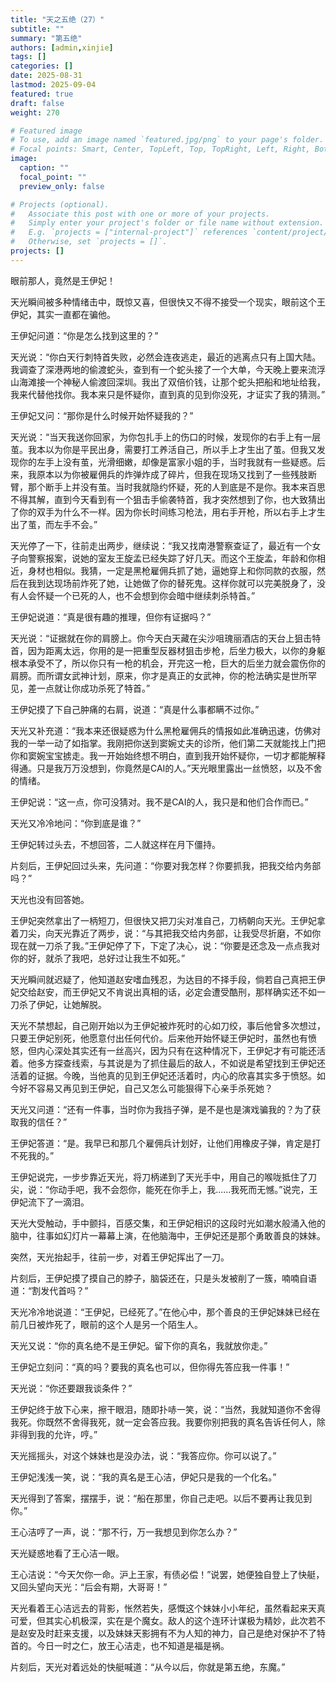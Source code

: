 ```yaml
---
title: "天之五绝（27）"
subtitle: ""
summary: "第五绝"
authors: [admin,xinjie]
tags: []
categories: []
date: 2025-08-31
lastmod: 2025-09-04
featured: true
draft: false
weight: 270

# Featured image
# To use, add an image named `featured.jpg/png` to your page's folder.
# Focal points: Smart, Center, TopLeft, Top, TopRight, Left, Right, BottomLeft, Bottom, BottomRight.
image:
  caption: ""
  focal_point: ""
  preview_only: false

# Projects (optional).
#   Associate this post with one or more of your projects.
#   Simply enter your project's folder or file name without extension.
#   E.g. `projects = ["internal-project"]` references `content/project/deep-learning/index.md`.
#   Otherwise, set `projects = []`.
projects: []
---
```


眼前那人，竟然是王伊妃！

天光瞬间被多种情绪击中，既惊又喜，但很快又不得不接受一个现实，眼前这个王伊妃，其实一直都在骗他。

王伊妃问道：“你是怎么找到这里的？”

天光说：“你白天行刺特首失败，必然会连夜逃走，最近的逃离点只有上国大陆。我调查了深港两地的偷渡蛇头，查到有一个蛇头接了一个大单，今天晚上要来流浮山海滩接一个神秘人偷渡回深圳。我出了双倍价钱，让那个蛇头把船和地址给我，我来代替他找你。我本来只是怀疑你，直到真的见到你没死，才证实了我的猜测。”

王伊妃又问：“那你是什么时候开始怀疑我的？”

天光说：“当天我送你回家，为你包扎手上的伤口的时候，发现你的右手上有一层茧。我本以为你是平民出身，需要打工养活自己，所以手上才生出了茧。但我又发现你的左手上没有茧，光滑细嫩，却像是富家小姐的手，当时我就有一些疑惑。后来，我原本以为你被雇佣兵的炸弹炸成了碎片，但我在现场又找到了一些残肢断臂，那个断手上并没有茧。当时我就隐约怀疑，死的人到底是不是你。我本来百思不得其解，直到今天看到有一个狙击手偷袭特首，我才突然想到了你，也大致猜出了你的双手为什么不一样。因为你长时间练习枪法，用右手开枪，所以右手上才生出了茧，而左手不会。”

天光停了一下，往前走出两步，继续说：“我又找南港警察查证了，最近有一个女子向警察报案，说她的室友王旋孟已经失踪了好几天。而这个王旋孟，年龄和你相近，身材也相似。我猜，一定是黑枪雇佣兵抓了她，逼她穿上和你同款的衣服，然后在我到达现场前炸死了她，让她做了你的替死鬼。这样你就可以完美脱身了，没有人会怀疑一个已死的人，也不会想到你会暗中继续刺杀特首。”

王伊妃说道：“真是很有趣的推理，但你有证据吗？”

天光说：“证据就在你的肩膀上。你今天白天藏在尖沙咀瑰丽酒店的天台上狙击特首，因为距离太远，你用的是一把重型反器材狙击步枪，后坐力极大，以你的身躯根本承受不了，所以你只有一枪的机会，开完这一枪，巨大的后坐力就会震伤你的肩膀。而所谓女武神计划，原来，你才是真正的女武神，你的枪法确实是世所罕见，差一点就让你成功杀死了特首。”

王伊妃摸了下自己肿痛的右肩，说道：“真是什么事都瞒不过你。”

天光又补充道：“我本来还很疑惑为什么黑枪雇佣兵的情报如此准确迅速，仿佛对我的一举一动了如指掌。我刚把你送到窦婉丈夫的诊所，他们第二天就能找上门把你和窦婉宝宝掳走。我一开始始终想不明白，直到我开始怀疑你，一切才都能解释得通。只是我万万没想到，你竟然是CAI的人。”天光眼里露出一丝愤怒，以及不舍的情绪。

王伊妃说：“这一点，你可没猜对。我不是CAI的人，我只是和他们合作而已。”

天光又冷冷地问：“你到底是谁？”

王伊妃转过头去，不想回答，二人就这样在月下僵持。

片刻后，王伊妃回过头来，先问道：“你要对我怎样？你要抓我，把我交给内务部吗？”

天光也没有回答她。

王伊妃突然拿出了一柄短刀，但很快又把刀尖对准自己，刀柄朝向天光。王伊妃拿着刀尖，向天光靠近了两步，说：“与其把我交给内务部，让我受尽折磨，不如你现在就一刀杀了我。”王伊妃停了下，下定了决心，说：“你要是还念及一点点我对你的好，就杀了我吧，总好过让我生不如死。”

天光瞬间就迟疑了，他知道赵安嗜血残忍，为达目的不择手段，倘若自己真把王伊妃交给赵安，而王伊妃又不肯说出真相的话，必定会遭受酷刑，那样确实还不如一刀杀了伊妃，让她解脱。

天光不禁想起，自己刚开始以为王伊妃被炸死时的心如刀绞，事后他曾多次想过，只要王伊妃别死，他愿意付出任何代价。后来他开始怀疑王伊妃时，虽然也有愤怒，但内心深处其实还有一丝高兴，因为只有在这种情况下，王伊妃才有可能还活着。他多方探查线索，与其说是为了抓住最后的敌人，不如说是希望找到王伊妃还活着的证据。今晚，当他真的见到王伊妃还活着时，内心的欣喜其实多于愤怒。如今好不容易又再见到王伊妃，自己又怎么可能狠得下心亲手杀死她？

天光又问道：“还有一件事，当时你为我挡子弹，是不是也是演戏骗我的？为了获取我的信任？”

王伊妃答道：“是。我早已和那几个雇佣兵计划好，让他们用橡皮子弹，肯定是打不死我的。”

王伊妃说完，一步步靠近天光，将刀柄递到了天光手中，用自己的喉咙抵住了刀尖，说：“你动手吧，我不会怨你，能死在你手上，我......我死而无憾。”说完，王伊妃流下了一滴泪。

天光大受触动，手中颤抖，百感交集，和王伊妃相识的这段时光如潮水般涌入他的脑中，往事如幻灯片一幕幕上演，在他脑海中，王伊妃还是那个勇敢善良的妹妹。

突然，天光抬起手，往前一步，对着王伊妃挥出了一刀。

片刻后，王伊妃摸了摸自己的脖子，脑袋还在，只是头发被削了一簇，喃喃自语道：“割发代首吗？”

天光冷冷地说道：“王伊妃，已经死了。”在他心中，那个善良的王伊妃妹妹已经在前几日被炸死了，眼前的这个人是另一个陌生人。

天光又说：“你的真名绝不是王伊妃。留下你的真名，我就放你走。”

王伊妃立刻问：“真的吗？要我的真名也可以，但你得先答应我一件事！”

天光说：“你还要跟我谈条件？”

王伊妃终于放下心来，擦干眼泪，随即扑哧一笑，说：“当然，我就知道你不舍得我死。你既然不舍得我死，就一定会答应我。我要你别把我的真名告诉任何人，除非得到我的允许，哼。”

天光摇摇头，对这个妹妹也是没办法，说：“我答应你。你可以说了。”

王伊妃浅浅一笑，说：“我的真名是王心洁，伊妃只是我的一个化名。”

天光得到了答案，摆摆手，说：“船在那里，你自己走吧。以后不要再让我见到你。”

王心洁哼了一声，说：“那不行，万一我想见到你怎么办？”

天光疑惑地看了王心洁一眼。

王心洁说：“今天欠你一命。沪上王家，有债必偿！”说罢，她便独自登上了快艇，又回头望向天光：“后会有期，大哥哥！”

天光看着王心洁远去的背影，怅然若失，感慨这个妹妹小小年纪，虽然看起来天真可爱，但其实心机极深，实在是个魔女。敌人的这个连环计谋极为精妙，此次若不是赵安及时赶来支援，以及妹妹天影拥有不为人知的神力，自己是绝对保护不了特首的。今日一时之仁，放王心洁走，也不知道是福是祸。

片刻后，天光对着远处的快艇喊道：“从今以后，你就是第五绝，东魔。”
